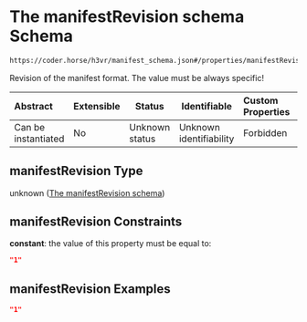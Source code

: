 # The manifestRevision schema Schema

```txt
https://coder.horse/h3vr/manifest_schema.json#/properties/manifestRevision
```

Revision of the manifest format. The value must be always specific!


| Abstract            | Extensible | Status         | Identifiable            | Custom Properties | Additional Properties | Access Restrictions | Defined In                                                                   |
| :------------------ | ---------- | -------------- | ----------------------- | :---------------- | --------------------- | ------------------- | ---------------------------------------------------------------------------- |
| Can be instantiated | No         | Unknown status | Unknown identifiability | Forbidden         | Allowed               | none                | [manifest.schema.json\*](../out/manifest.schema.json "open original schema") |

## manifestRevision Type

unknown ([The manifestRevision schema](manifest-properties-the-manifestrevision-schema.md))

## manifestRevision Constraints

**constant**: the value of this property must be equal to:

```json
"1"
```

## manifestRevision Examples

```json
"1"
```
